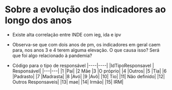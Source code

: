 # Sobre a evolução dos indicadores ao longo dos anos
- Existe alta correlação entre INDE com ieg, ida e ipv
- Observa-se que com dois anos de pm, os indicadores em geral caem para, nos anos 3 e 4 terem alguma elevação. O que causa isso? Será que foi algo relacionado à pandemia?
  
- Código para o tipo de responsável
|----|----|
|IdTipoResponsavel | Responsável|
|---|---|
|1	|Pai|
|2	Mãe
|3	|O próprio|
|4	|Outros|
|5	|Tia|
|6	|Padrasto|
|7	|Madrasta|
|8	|Avó|
|9	|Avô|
|10|	Tio|
|11|	Não definido|
|12|	Outros Responsaveis|
|13|	mae|
|14|	Irmão|
|15|	IRM|